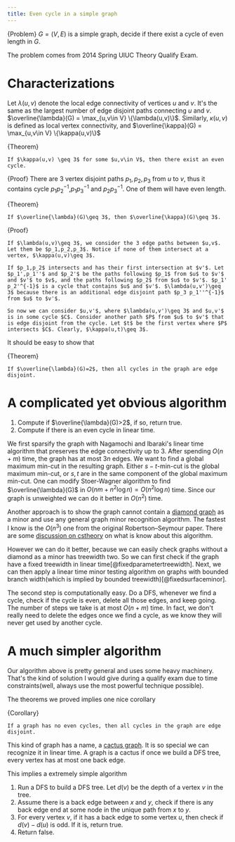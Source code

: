 ```yaml
---
title: Even cycle in a simple graph
---
```


{Problem}
    $G=(V,E)$ is a simple graph, decide if there exist a cycle of even length in $G$.

The problem comes from 2014 Spring UIUC Theory Qualify Exam. 

# Characterizations
Let $\lambda(u,v)$ denote the local edge connectivity of vertices $u$ and $v$. It's the same as the largest number of edge disjoint paths connecting $u$ and $v$. $\overline{\lambda}(G) = \max_{u,v\in V} \{\lambda(u,v)\}$. Similarly, $\kappa(u,v)$ is defined as local vertex connectivity, and $\overline{\kappa}(G) = \max_{u,v\in V} \{\kappa(u,v)\}$

{Theorem}
    
    If $\kappa(u,v) \geq 3$ for some $u,v\in V$, then there exist an even cycle.

{Proof}
    There are 3 vertex disjoint paths $p_1,p_2,p_3$ from $u$ to $v$, thus it contains cycle $p_1 p_2^{-1}$,$p_1 p_3^{-1}$ and $p_2 p_3^{-1}$. One of them will have even length. 

{Theorem}
    
    If $\overline{\lambda}(G)\geq 3$, then $\overline{\kappa}(G)\geq 3$.

{Proof}
    
    If $\lambda(u,v)\geq 3$, we consider the 3 edge paths between $u,v$. Let them be $p_1,p_2,p_3$. Notice if none of them intersect at a vertex, $\kappa(u,v)\geq 3$.

    If $p_1,p_2$ intersects and has their first intersection at $v'$. Let $p_1',p_1''$ and $p_2'$ be the paths following $p_1$ from $u$ to $v'$ and $v'$ to $v$, and the paths following $p_2$ from $u$ to $v'$. $p_1' p_2'^{-1}$ is a cycle that contains $u$ and $v'$. $\lambda(u,v')\geq 3$ because there is an additional edge disjoint path $p_3 p_1''^{-1}$ from $u$ to $v'$.

    So now we can consider $u,v'$, where $\lambda(u,v')\geq 3$ and $u,v'$ is in some cycle $C$. Consider another path $P$ from $u$ to $v'$ that is edge disjoint from the cycle. Let $t$ be the first vertex where $P$ intersects $C$. Clearly, $\kappa(u,t)\geq 3$. 

It should be easy to show that

{Theorem}

    If $\overline{\lambda}(G)=2$, then all cycles in the graph are edge disjoint.

# A complicated yet obvious algorithm

1. Compute if $\overline{\lambda}(G)>2$, if so, return true.
2. Compute if there is an even cycle in linear time.

We first sparsify the graph with Nagamochi and Ibaraki's linear time algorithm that preserves the edge connectivity up to $3$. After spending $O(n+m)$ time, the graph has at most $3n$ edges. 
We want to find a global maximum min-cut in the resulting graph. Either $s-t$-min-cut is the global maximum min-cut, or $s,t$ are in the same component of the global maximum min-cut. One can modify Stoer-Wagner algorithm to find $\overline{\lambda}(G)$ in $O(nm+n^2\log n)=O(n^2\log n)$ time. Since our graph is unweighted we can do it better in $O(n^2)$ time.

Another approach is to show the graph cannot contain a [diamond graph](http://en.wikipedia.org/wiki/Diamond_graph) as a minor and use any general graph minor recognition algorithm. The fastest I know is the $O(n^3)$ one from the original Robertson–Seymour paper. There are some [discussion on cstheory](http://cstheory.stackexchange.com/questions/7928/the-complexity-of-determining-if-a-fixed-graph-is-a-minor-of-another) on what is know about this algorithm.

However we can do it better, because we can easily check graphs without a diamond as a minor has treewidth two. So we can first check if the graph have a fixed treewidth in linear time[@fixedparametertreewidth]. Next, we can then apply a linear time minor testing algorithm on graphs with bounded branch width(which is implied by bounded treewidth)[@fixedsurfaceminor]. 

The second step is computationally easy. Do a DFS, whenever we find a cycle, check if the cycle is even, delete all those edges, and keep going. The number of steps we take is at most $O(n+m)$ time. In fact, we don't really need to delete the edges once we find a cycle, as we know they will never get used by another cycle.

# A much simpler algorithm
Our algorithm above is pretty general and uses some heavy machinery. That's the kind of solution I would give during a qualify exam due to time constraints(well, always use the most powerful technique possible). 

The theorems we proved implies one nice corollary

{Corollary}

    If a graph has no even cycles, then all cycles in the graph are edge disjoint.

This kind of graph has a name, a [cactus graph](http://en.wikipedia.org/wiki/Cactus_graph). It is so special we can recognize it in linear time. A graph is a cactus if once we build a DFS tree, every vertex has at most one back edge.

This implies a extremely simple algorithm

1. Run a DFS to build a DFS tree. Let $d(v)$ be the depth of a vertex $v$ in the tree.
2. Assume there is a back edge between $x$ and $y$, check if there is any back edge end at some node in the unique path from $x$ to $y$.
3. For every vertex $v$, if it has a back edge to some vertex $u$, then check if $d(v)-d(u)$ is odd. If it is, return true.
4. Return false.

